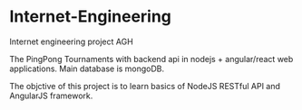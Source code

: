# Internet-Engineering
Internet engineering project AGH

The PingPong Tournaments with backend api in nodejs + angular/react web applications. 
Main database is mongoDB.

The objctive of this project is to learn basics of NodeJS RESTful API and AngularJS framework.
